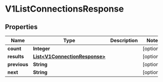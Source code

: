 

# V1ListConnectionsResponse


## Properties

Name | Type | Description | Notes
------------ | ------------- | ------------- | -------------
**count** | **Integer** |  |  [optional]
**results** | [**List&lt;V1ConnectionResponse&gt;**](V1ConnectionResponse.md) |  |  [optional]
**previous** | **String** |  |  [optional]
**next** | **String** |  |  [optional]



